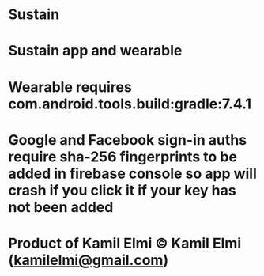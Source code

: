 # Sustain
# Sustain app and wearable

# Wearable requires com.android.tools.build:gradle:7.4.1

# Google and Facebook sign-in auths require sha-256 fingerprints to be added in firebase console so app will crash if you click it if your key has not been added

# Product of Kamil Elmi © Kamil Elmi (kamilelmi@gmail.com)
